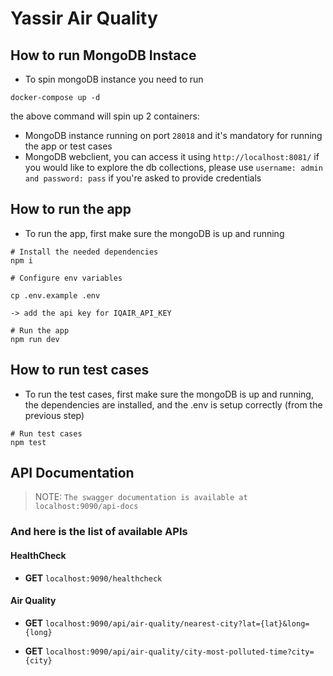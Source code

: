 # Yassir Air Quality

## How to run MongoDB Instace

- To spin mongoDB instance you need to run

```
docker-compose up -d
```

the above command will spin up 2 containers:

- MongoDB instance running on port `28018` and it's mandatory for running the app or test cases
- MongoDB webclient, you can access it using `http://localhost:8081/` if you would like to explore the db collections, please use `username: admin and password: pass` if you're asked to provide credentials

## How to run the app

- To run the app, first make sure the mongoDB is up and running

```
# Install the needed dependencies
npm i
```

```
# Configure env variables

cp .env.example .env

-> add the api key for IQAIR_API_KEY
```

```
# Run the app
npm run dev
```

## How to run test cases

- To run the test cases, first make sure the mongoDB is up and running, the dependencies are installed, and the .env is setup correctly (from the previous step)

```
# Run test cases
npm test
```

## API Documentation

> NOTE: `The swagger documentation is available at localhost:9090/api-docs`

### And here is the list of available APIs

#### HealthCheck

- **GET** `localhost:9090/healthcheck`

#### Air Quality

- **GET** `localhost:9090/api/air-quality/nearest-city?lat={lat}&long={long}`

- **GET** `localhost:9090/api/air-quality/city-most-polluted-time?city={city}`

